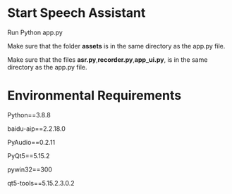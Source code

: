 # Start Speech Assistant
Run Python app.py

Make sure that the folder **assets** is in the same directory as the app.py file.

Make sure that the files **asr.py**,**recorder.py**,**app\_ui.py**, is in the same directory as the app.py file.

# Environmental Requirements
Python==3.8.8

baidu-aip==2.2.18.0

PyAudio==0.2.11

PyQt5==5.15.2

pywin32==300

qt5-tools==5.15.2.3.0.2